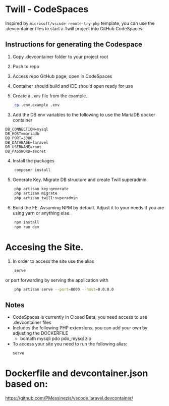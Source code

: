 # Twill - CodeSpaces

Inspired by `microsoft/vscode-remote-try-php` template, you can use the .devcontainer files to start a Twill project into GitHub CodeSpaces.

## Instructions for generating the Codespace
1. Copy .devcontainer folder to your project root
1. Push to repo
1. Access repo GitHub page, open in CodeSpaces
1. Container should build and IDE should open ready for use

2. Create a `.env` file from the example.
```bash
    cp .env.example .env
```
3. Add the DB env variables to the following to use the MariaDB docker container
```env
DB_CONNECTION=mysql
DB_HOST=mariadb
DB_PORT=3306
DB_DATABASE=laravel
DB_USERNAME=root
DB_PASSWORD=secret
```

4. Install the packages
```bash
    composer install
```

5. Generate Key. Migrate DB structure and create Twill superadmin
```bash
    php artisan key:generate
    php artisan migrate
    php artisan twill:superadmin
```

6. Build the FE. Assuming NPM by default. Adjust it to your needs if you are using yarn or anything else.
```bash
    npm install
    npm run dev
```

# Accesing the Site.
1. In order to access the site use the alias
```bash
    serve
```
or port forwarding by serving the application with
```bash
    php artisan serve --port=8000 --host=0.0.0.0
```


## Notes
- CodeSpaces is currently in Closed Beta, you need access to use .devcontainer files
- Includes the following PHP extensions, you can add your own by adjusting the DOCKERFILE
    - bcmath mysqli pdo pdo_mysql zip
- To access your site you need to run the following alias:
    ```php
    serve
    ```

# Dockerfile and devcontainer.json based on:
https://github.com/PMessinezis/vscode.laravel.devcontainer/
